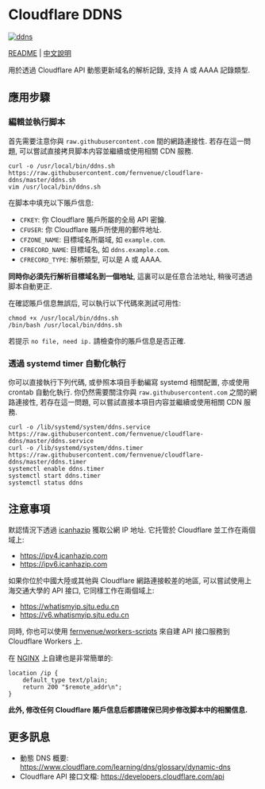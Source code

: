 # Cloudflare DDNS

[![ddns](https://img.shields.io/badge/LICENSE-BSD3%20Clause%20Liscense-brightgreen?style=flat-square)](./LICENSE)

[README](./README.md) | [中文說明](./README_zh.md)

用於透過 Cloudflare API 動態更新域名的解析記錄, 支持 A 或 AAAA 記錄類型.

## 應用步驟

### 編輯並執行脚本

首先需要注意你與 `raw.githubusercontent.com` 間的網路連接性. 若存在這一問題, 可以嘗試直接拷貝脚本内容並繼續或使用相關 CDN 服務.

```
curl -o /usr/local/bin/ddns.sh https://raw.githubusercontent.com/fernvenue/cloudflare-ddns/master/ddns.sh
vim /usr/local/bin/ddns.sh
```

在脚本中填充以下賬戶信息:

- `CFKEY`: 你 Cloudflare 賬戶所屬的全局 API 密鑰.
- `CFUSER`: 你 Cloudflare 賬戶所使用的郵件地址.
- `CFZONE_NAME`: 目標域名所屬域, 如 `example.com`.
- `CFRECORD_NAME`: 目標域名, 如 `ddns.example.com`.
- `CFRECORD_TYPE`: 解析類型, 可以是 A 或 AAAA.

**同時你必須先行解析目標域名到一個地址**, 這裏可以是任意合法地址, 稍後可透過脚本自動更正.

在確認賬戶信息無誤后, 可以執行以下代碼來測試可用性:

```
chmod +x /usr/local/bin/ddns.sh
/bin/bash /usr/local/bin/ddns.sh
```

若提示 `no file, need ip.` 請檢查你的賬戶信息是否正確.

### 透過 systemd timer 自動化執行

你可以直接執行下列代碼, 或參照本項目手動編寫 systemd 相關配置, 亦或使用 crontab 自動化執行. 你仍然需要關注你與 `raw.githubusercontent.com` 之間的網路連接性, 若存在這一問題, 可以嘗試直接本項目内容並繼續或使用相關 CDN 服務.

```
curl -o /lib/systemd/system/ddns.service https://raw.githubusercontent.com/fernvenue/cloudflare-ddns/master/ddns.service
curl -o /lib/systemd/system/ddns.timer https://raw.githubusercontent.com/fernvenue/cloudflare-ddns/master/ddns.timer
systemctl enable ddns.timer
systemctl start ddns.timer
systemctl status ddns
```

## 注意事項

默認情況下透過 [icanhazip](https://github.com/major/icanhaz) 獲取公網 IP 地址. 它托管於 Cloudflare 並工作在兩個域上:

- https://ipv4.icanhazip.com
- https://ipv6.icanhazip.com

如果你位於中國大陸或其他與 Cloudflare 網路連接較差的地區, 可以嘗試使用上海交通大學的 API 接口, 它同樣工作在兩個域上:

- https://whatismyip.sjtu.edu.cn
- https://v6.whatismyip.sjtu.edu.cn

同時, 你也可以使用 [fernvenue/workers-scripts](https://github.com/fernvenue/workers-scripts#return-public-ip-as-textplain) 來自建 API 接口服務到 Cloudflare Workers 上.

在 [NGINX](https://nginx.org) 上自建也是非常簡單的:

```
location /ip {
    default_type text/plain;
    return 200 "$remote_addr\n";
}
```

**此外, 修改任何 Cloudflare 賬戶信息后都請確保已同步修改脚本中的相關信息.**

## 更多訊息

- 動態 DNS 概要: https://www.cloudflare.com/learning/dns/glossary/dynamic-dns
- Cloudflare API 接口文檔: https://developers.cloudflare.com/api

